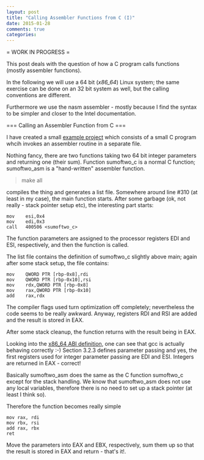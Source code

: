 ```yaml
---
layout: post
title: "Calling Assembler Functions from C (I)"
date: 2015-01-28
comments: true
categories:
---
```


= WORK IN PROGRESS =


This post deals with the question of how a C program calls functions (mostly
assembler functions).


In the following we will use a 64 bit (*x86_64*) Linux system; the same
exercise can be done on an 32 bit system as well, but the calling conventions
are different.

Furthermore we use the nasm assembler - mostly because I find the syntax to be
simpler and closer to the Intel documentation.

=== Calling an Assembler Function from C ===

I have created a small [example project](https://github.com/ClemensFMN/asm-stuff/tree/master/int_exchange) 
which consists of a small C program whcih
invokes an assembler routine in a separate file.

Nothing fancy, there are two functions taking two 64 bit integer parameters
and returning one (their sum). Function sumoftwo_c is a normal C function;
sumoftwo_asm is a "hand-written" assembler function.

> make all

compiles the thing and generates a list file. Somewhere around line #310 (at
least in my case), the main function starts. After some garbage (ok, not
really - stack pointer setup etc), the interesting part starts:


	mov    esi,0x4
	mov    edi,0x3
	call   400506 <sumoftwo_c>

The function parameters are assigned to the processor registers EDI and ESI,
respectively, and then the function is called.

The list file contains the definition of sumoftwo_c slightly above main; again
after some stack setup, the file contains:

	mov    QWORD PTR [rbp-0x8],rdi
	mov    QWORD PTR [rbp-0x10],rsi
	mov    rdx,QWORD PTR [rbp-0x8]
	mov    rax,QWORD PTR [rbp-0x10]
	add    rax,rdx

The compiler flags used turn optimization off completely; nevertheless the
code seems to be really awkward. Anyway, registers RDI and RSI are added and
the result is stored in EAX.

After some stack cleanup, the function returns with the result being in EAX.


Looking into the [x86_64 ABI
definition](http://www.x86-64.org/documentation/abi.pdf),  one can see that
gcc is actually behaving correctly :-) Section 3.2.3 defines parameter passing
and yes, the first registers used for integer parameter passing are EDI and
ESI. Integers are returned in EAX - correct!


Basically sumoftwo_asm does the same as the C function sumoftwo_c except for
the stack handling. We know that sumoftwo_asm does not use any local
variables, therefore there is no need to set up a stack pointer (at least I
think so).

Therefore the function becomes really simple

	mov rax, rdi
	mov rbx, rsi
	add rax, rbx
	ret

Move the parameters into EAX and EBX, respectively, sum them up so that the
result is stored in EAX and return - that's it!.

